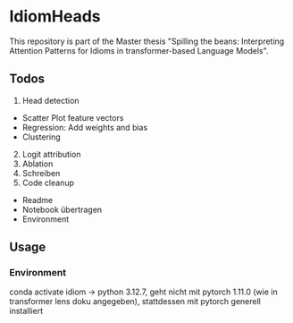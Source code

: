 # IdiomHeads
This repository is part of the Master thesis "Spilling the beans: Interpreting Attention Patterns for Idioms in transformer-based Language Models".

## Todos
1. Head detection
- Scatter Plot feature vectors
- Regression: Add weights and bias
- Clustering
2. Logit attribution
3. Ablation
4. Schreiben
5. Code cleanup
- Readme
- Notebook übertragen
- Environment



## Usage
### Environment
conda activate idiom -> python 3.12.7, geht nicht mit pytorch 1.11.0 (wie in transformer lens doku angegeben), stattdessen mit pytorch generell installiert
